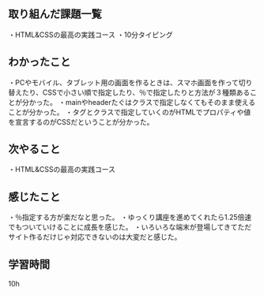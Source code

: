 ## 取り組んだ課題一覧
・HTML&CSSの最高の実践コース
・10分タイピング
## わかったこと
・PCやモバイル、タブレット用の画面を作るときは、スマホ画面を作って切り替えたり、CSSで小さい順で指定したり、％で指定したりと方法が３種類あることが分かった。
・mainやheaderたぐはクラスで指定しなくてもそのまま使えることが分かった。
・タグとクラスで指定していくのがHTMLでプロパティや値を宣言するのがCSSだということが分かった。
## 次やること
・HTML&CSSの最高の実践コース
## 感じたこと
・％指定する方が楽だなと思った。
・ゆっくり講座を進めてくれたら1.25倍速でもついていけることに成長を感じた。
・いろいろな端末が登場してきてただサイト作るだけじゃ対応できないのは大変だと感じた。

## 学習時間
10h
